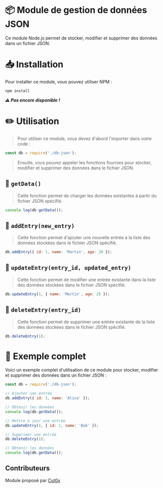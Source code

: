 # 📦 Module de gestion de données JSON
Ce module Node.js permet de stocker, modifier et supprimer des données dans un fichier JSON.

# 📥 Installation
Pour installer ce module, vous pouvez utiliser NPM :

```
npm install
```
***⚠️ Pas encore disponible !***
  
# ✏️ Utilisation
> Pour utiliser ce module, vous devez d'abord l'importer dans votre code :

```js
const db = require('./db-json');
```
> Ensuite, vous pouvez appeler les fonctions fournies pour stocker, modifier et supprimer des données dans le fichier JSON.
  
  
## 📜 `getData()`
> Cette fonction permet de charger les données existantes à partir du fichier JSON spécifié.
  
```js
console.log(db.getData());
```
  
  
## 📜 `addEntry(new_entry)`
> Cette fonction permet d'ajouter une nouvelle entrée à la liste des données stockées dans le fichier JSON spécifié.
  
```js
db.addEntry({ id: 1, name: 'Martin', age: 20 });
```
  
  
## 📜 `updateEntry(entry_id, updated_entry)`
> Cette fonction permet de modifier une entrée existante dans la liste des données stockées dans le fichier JSON spécifié.
  
```js
db.updateEntry(1, { name: 'Martin', age: 25 });
```
  
  
## 📜 `deleteEntry(entry_id)`
> Cette fonction permet de supprimer une entrée existante de la liste des données stockées dans le fichier JSON spécifié.
  
```js
db.deleteEntry(1);
```
  
  
# 🧪 Exemple complet
Voici un exemple complet d'utilisation de ce module pour stocker, modifier et supprimer des données dans un fichier JSON :
  
```js
const db = require('./db-json');

// Ajouter une entrée
db.addEntry({ id: 1, name: 'Alice' });

// Obtenir les données
console.log(db.getData());

// Mettre à jour une entrée
db.updateEntry(1, { id: 1, name: 'Bob' });

// Supprimer une entrée
db.deleteEntry(1);

// Obtenir les données
console.log(db.getData());
```
  
## Contributeurs
Module proposé par <a href="https://twitter.com/Cut0x">Cut0x</a>
